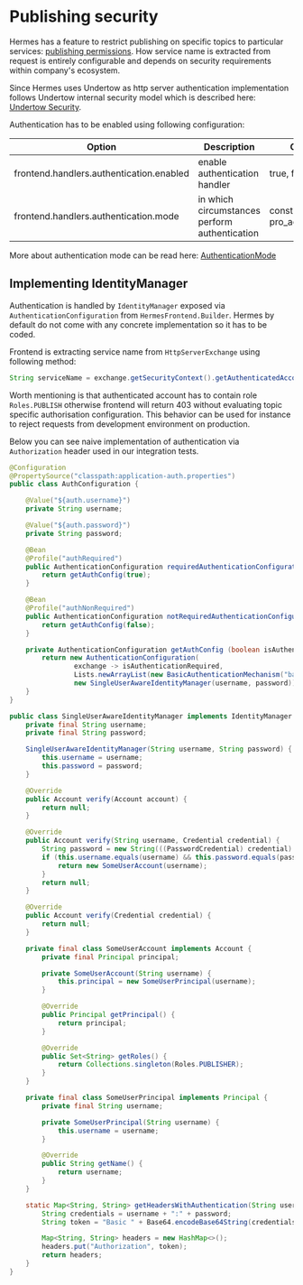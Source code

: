 # Publishing security

Hermes has a feature to restrict publishing on specific topics to particular services: [publishing permissions](../user/permissions.md).
How service name is extracted from request is entirely configurable and depends on security requirements within company's ecosystem.

Since Hermes uses Undertow as http server authentication implementation follows Undertow
internal security model which is described here: [Undertow Security](http://undertow.io/undertow-docs/undertow-docs-1.3.0/#security).

Authentication has to be enabled using following configuration:

Option                                   | Description                                         | Options                       | Default value
---------------------------------------- | --------------------------------------------------- | ----------------------------- | -------------
frontend.handlers.authentication.enabled | enable authentication handler                       | true, false                   | false
frontend.handlers.authentication.mode    | in which circumstances perform authentication       | constraint_driven, pro_active | constraint_driven

More about authentication mode can be read here: [AuthenticationMode](http://undertow.io/javadoc/1.3.x/io/undertow/security/api/AuthenticationMode.html)

## Implementing IdentityManager

Authentication is handled by `IdentityManager` exposed via `AuthenticationConfiguration` from `HermesFrontend.Builder`.
Hermes by default do not come with any concrete implementation so it has to be coded.

Frontend is extracting service name from `HttpServerExchange` using following method:
```java
String serviceName = exchange.getSecurityContext().getAuthenticatedAccount().getPrincipal().getName();
```

Worth mentioning is that authenticated account has to contain role `Roles.PUBLISH` otherwise frontend will return 403
without evaluating topic specific authorisation configuration. This behavior can be used for instance to reject requests from
development environment on production.

Below you can see naive implementation of authentication via `Authorization` header used in our integration tests. 

```java 
@Configuration
@PropertySource("classpath:application-auth.properties")
public class AuthConfiguration {

    @Value("${auth.username}")
    private String username;

    @Value("${auth.password}")
    private String password;

    @Bean
    @Profile("authRequired")
    public AuthenticationConfiguration requiredAuthenticationConfiguration() {
        return getAuthConfig(true);
    }

    @Bean
    @Profile("authNonRequired")
    public AuthenticationConfiguration notRequiredAuthenticationConfiguration() {
        return getAuthConfig(false);
    }

    private AuthenticationConfiguration getAuthConfig (boolean isAuthenticationRequired) {
        return new AuthenticationConfiguration(
                exchange -> isAuthenticationRequired,
                Lists.newArrayList(new BasicAuthenticationMechanism("basicAuthRealm")),
                new SingleUserAwareIdentityManager(username, password));
    }
}
```

```java
public class SingleUserAwareIdentityManager implements IdentityManager {
    private final String username;
    private final String password;

    SingleUserAwareIdentityManager(String username, String password) {
        this.username = username;
        this.password = password;
    }

    @Override
    public Account verify(Account account) {
        return null;
    }

    @Override
    public Account verify(String username, Credential credential) {
        String password = new String(((PasswordCredential) credential).getPassword());
        if (this.username.equals(username) && this.password.equals(password)) {
            return new SomeUserAccount(username);
        }
        return null;
    }

    @Override
    public Account verify(Credential credential) {
        return null;
    }

    private final class SomeUserAccount implements Account {
        private final Principal principal;

        private SomeUserAccount(String username) {
            this.principal = new SomeUserPrincipal(username);
        }

        @Override
        public Principal getPrincipal() {
            return principal;
        }

        @Override
        public Set<String> getRoles() {
            return Collections.singleton(Roles.PUBLISHER);
        }
    }

    private final class SomeUserPrincipal implements Principal {
        private final String username;

        private SomeUserPrincipal(String username) {
            this.username = username;
        }

        @Override
        public String getName() {
            return username;
        }
    }

    static Map<String, String> getHeadersWithAuthentication(String username, String password) {
        String credentials = username + ":" + password;
        String token = "Basic " + Base64.encodeBase64String(credentials.getBytes(StandardCharsets.UTF_8));

        Map<String, String> headers = new HashMap<>();
        headers.put("Authorization", token);
        return headers;
    }
}
```